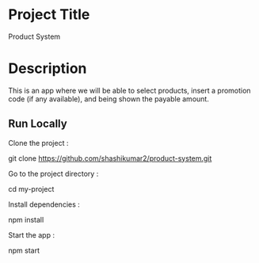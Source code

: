 # Project Title

Product System

# Description

This is an app where we will be able to select products, insert a promotion code (if any available), and being shown the payable amount.



## Run Locally

Clone the project :

  git clone https://github.com/shashikumar2/product-system.git


Go to the project directory :

  cd my-project

Install dependencies :

  npm install

Start the app :

  npm  start
